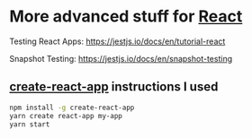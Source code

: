 # More advanced stuff for [React](https://github.com/hchiam/learning-reactjs)

Testing React Apps: <https://jestjs.io/docs/en/tutorial-react>

Snapshot Testing: <https://jestjs.io/docs/en/snapshot-testing>

## [create-react-app](https://github.com/facebook/create-react-app) instructions I used

```bash
npm install -g create-react-app
yarn create react-app my-app
yarn start
```
